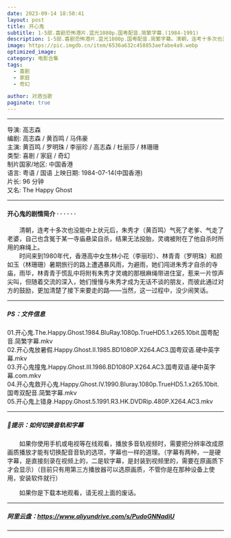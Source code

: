 ```yaml
---
date: 2023-09-14 18:50:41
layout: post
title: 开心鬼
subtitle: 1-5部.喜剧恐怖港片.蓝光1080p.国粤配音.简繁字幕.(1984-1991)
description: 1-5部.喜剧恐怖港片.蓝光1080p.国粤配音.简繁字幕。清朝，连考十多次也没能中上状元后，朱秀才（黄百鸣）气死了老爹、气走了老婆，自己也含冤于某一寺庙悬梁自杀，结果无法投胎，灵魂被附在了他自杀时所用的麻绳上......
image: https://pic.imgdb.cn/item/6536a632c458853aefabe4a9.webp
optimized_image: 
category: 电影合集
tags:
  - 喜剧
  - 家庭
  - 奇幻

author: 对酒当歌
paginate: true
---
```


---

导演: 高志森  
编剧: 高志森 / 黄百鸣 / 马伟豪  
主演: 黄百鸣 / 罗明珠 / 李丽珍 / 高志森 / 杜丽莎 / 林珊珊  
类型: 喜剧 / 家庭 / 奇幻  
制片国家/地区: 中国香港  
语言: 粤语 / 国语
上映日期: 1984-07-14(中国香港)  
片长: 96 分钟  
又名: The Happy Ghost  

---

#### 开心鬼的剧情简介 · · · · · ·

　　清朝，连考十多次也没能中上状元后，朱秀才（黄百鸣）气死了老爹、气走了老婆，自己也含冤于某一寺庙悬梁自杀，结果无法投胎，灵魂被附在了他自杀时所用的麻绳上。  
　　时间来到1980年代，香港高中女生林小花（李丽珍）、林青青（罗明珠）和颜如玉（林珊珊）暑期旅行的路上遭遇暴风雨，为避雨，她们闯进朱秀才自杀的寺庙，雨毕，林青青于慌乱中将附有朱秀才灵魂的那根麻绳带进住室，惹来一片惊声尖叫，但随着交流的深入，她们慢慢与朱秀才成为无话不谈的朋友，而彼此通过对方的鼓励，更加清楚了接下来要走的路——当然，这一过程中，没少闹笑话。

---

##### PS：文件信息

01.开心鬼.The.Happy.Ghost.1984.BluRay.1080p.TrueHD5.1.x265.10bit.国粤配音.简繁字幕.mkv  
02.开心鬼放暑假.Happy.Ghost.II.1985.BD1080P.X264.AC3.国粤双语.硬中英字幕.mkv  
03.开心鬼撞鬼.Happy.Ghost.III.1986.BD1080P.X264.AC3.国粤双语.硬中英字幕.com.mkv  
04.开心鬼救开心鬼.Happy.Ghost.IV.1990.Bluray.1080p.TrueHD5.1.x265.10bit.国粤双配音.简繁字幕.mkv  
05.开心鬼上错身.Happy.Ghost.5.1991.R3.HK.DVDRip.480P.X264.AC3.mkv  

---

##### 🔔提示：如何切换音轨和字幕

　　如果你使用手机或电视等在线观看，播放多音轨视频时，需要把分辨率改成原画质播放才能有切换配音音轨的选项，字幕也一样的道理。（字幕有两种，一是硬字幕，是直接刻录在视频上的，二是软字幕，是封装到视频里的，需要在原画质下才会显示）（目前只有用第三方播放器可以选原画质，不管你是在那种设备上使用，安装软件就行）

　　如果你是下载本地观看，请无视上面的废话。

---

##### 阿里云盘：<https://www.aliyundrive.com/s/PudoGNNadiU>

---
